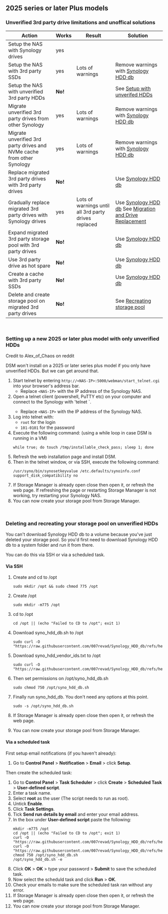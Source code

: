 ## 2025 series or later Plus models

### Unverified 3rd party drive limitations and unoffical solutions

| Action | Works | Result | Solution |
|--------|--------------|--------|----------|
| Setup the NAS with Synology drives | yes |  |  |
| Setup the NAS with 3rd party SSDs | yes | Lots of warnings |  Remove warnings with [Synology HDD db](https://github.com/007revad/Synology_HDD_db) |
| Setup the NAS with unverified 3rd party HDDs | **No!** |  | See <a href="#setting-up-a-new-2025-or-later-plus-model-with-only-unverified-hdds">Setup with unverifed HDDs</a> |
| Migrate unverified 3rd party drives from other Synology | yes | Lots of warnings | Remove warnings with [Synology HDD db](https://github.com/007revad/Synology_HDD_db) |
| Migrate unverified 3rd party drives and NVMe cache from other Synology | yes | Lots of warnings | Remove warnings with [Synology HDD db](https://github.com/007revad/Synology_HDD_db) |
| Replace migrated 3rd party drives with 3rd party drives | **No!** |  | Use [Synology HDD db](https://github.com/007revad/Synology_HDD_db) |
| Gradually replace migrated 3rd party drives with Synology drives | yes | Lots of warnings until all 3rd party drives replaced | Use [Synology HDD db](https://github.com/007revad/Synology_HDD_db) See [Migration and Drive Replacement](https://github.com/007revad/Synology_HDD_db/discussions/468#discussioncomment-13086639) |
| Expand migrated 3rd party storage pool with 3rd party drives | **No!** |  | Use [Synology HDD db](https://github.com/007revad/Synology_HDD_db) |
| Use 3rd party drive as hot spare | **No!** |  | Use [Synology HDD db](https://github.com/007revad/Synology_HDD_db) |
| Create a cache with 3rd party SSDs | **No!** |  | Use [Synology HDD db](https://github.com/007revad/Synology_HDD_db) |
| Delete and create storage pool on migrated 3rd party drives | **No!** |  | See <a href="#deleting-and-recreating-your-storage-pool-on-unverified-hdds">Recreating storage pool</a> |

<br>

### Setting up a new 2025 or later plus model with only unverified HDDs

Credit to Alex_of_Chaos on reddit

DSM won't install on a 2025 or later series plus model if you only have unverified HDDs. But we can get around that.

1. Start telnet by entering `http://<NAS-IP>:5000/webman/start_telnet.cgi` into your browser's address bar.
    - Replace `<NAS-IP>` with the IP address of the Synology NAS. 
2. Open a telnet client (powershell, PuTTY etc) on your computer and connect to the Synology with 'telnet <NAS-IP>`.
    - Replace `<NAS-IP>` with the IP address of the Synology NAS. 
3. Log into telnet with:
    - `root` for the login
    - `101-0101` for the password
4. Execute the following command: (using a while loop in case DSM is running in a VM)
    ```
    while true; do touch /tmp/installable_check_pass; sleep 1; done
    ```
5. Refresh the web installation page and install DSM.
6. Then in the telnet window, or via SSH, execute the following command:
   ```
   /usr/syno/bin/synosetkeyvalue /etc.defaults/synoinfo.conf support_disk_compatibility no
   ```
7.  If Storage Manager is already open close then open it, or refresh the web page. If refreshing the page or restarting Storage Manager is not working, try restarting your Synology NAS.
8. You can now create your storage pool from Storage Manager.

<br>

### Deleting and recreating your storage pool on unverified HDDs

You can't download Synology HDD db to a volume because you've just deleted your storage pool. So you'd first need to download Synology HDD db to a system folder and run it from there.

You can do this via SSH or via a scheduled task.

#### Via SSH

1. Create and cd to /opt
    ```
    sudo mkdir /opt && sudo chmod 775 /opt
    ```

2. Create /opt
    ```
    sudo mkdir -m775 /opt
    ```

2. cd to /opt
    ```
    cd /opt || (echo "Failed to CD to /opt"; exit 1)
    ```

3. Download syno_hdd_db.sh to /opt
    ```
    sudo curl -O "https://raw.githubusercontent.com/007revad/Synology_HDD_db/refs/heads/main/syno_hdd_db.sh"
    ```

4. Download syno_hdd_vendor_ids.txt to /opt
    ```
    sudo curl -O "https://raw.githubusercontent.com/007revad/Synology_HDD_db/refs/heads/main/syno_hdd_vendor_ids.txt"
    ```

5. Then set permissions on /opt/syno_hdd_db.sh
    ```
    sudo chmod 750 /opt/syno_hdd_db.sh
    ```

6. Finally run syno_hdd_db. You don't need any options at this point.
    ```
    sudo -s /opt/syno_hdd_db.sh
    ```

8. If Storage Manager is already open close then open it, or refresh the web page.
9. You can now create your storage pool from Storage Manager.

#### Via a scheduled task

First setup email notifications (if you haven't already):

1. Go to **Control Panel** > **Notification** > **Email** > click **Setup**.

Then create the scheduled task:

1. Go to **Control Panel** > **Task Scheduler** > click **Create** > **Scheduled Task** > **User-defined script**.
2. Enter a task name.
3. Select **root** as the user (The script needs to run as root).
4. Untick **Enable**.
5. Click **Task Settings**.
6. Tick **Send run details by email** and enter your email address.
7. In the box under **User-defined script** paste the following: 
    ```
    mkdir -m775 /opt
    cd /opt || (echo "Failed to CD to /opt"; exit 1)
    curl -O "https://raw.githubusercontent.com/007revad/Synology_HDD_db/refs/heads/main/syno_hdd_db.sh"
    curl -O "https://raw.githubusercontent.com/007revad/Synology_HDD_db/refs/heads/main/syno_hdd_vendor_ids.txt"
    chmod 750 /opt/syno_hdd_db.sh
    /opt/syno_hdd_db.sh -e
    ```
8. Click **OK** > **OK** > type your password > **Submit** to save the scheduled task.
9. Now select the scheduld task and click **Run** > **OK**.
10. Check your emails to make sure the scheduled task ran without any error.
11. If Storage Manager is already open close then open it, or refresh the web page.
12. You can now create your storage pool from Storage Manager.

